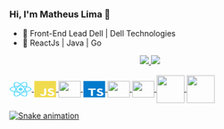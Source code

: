 ### Hi, I'm Matheus Lima 👋

- 🔭 Front-End Lead Dell | Dell Technologies
- 🌱 ReactJs | Java | Go

<div align="center">
  <a href="https://github.com/Mattews08">
  <img height="180em" src="https://github-readme-stats.vercel.app/api?username=Mattews08&show_icons=true&theme=tokyonight&include_all_commits=true&count_private=true"/>
  <img height="180em" src="https://github-readme-stats.vercel.app/api/top-langs/?username=Mattews08&layout=compact&langs_count=7&theme=tokyonight"/>
</div>

<div style="display: inline_block"><br>
  <img align="center" height="30" width="40" src="https://raw.githubusercontent.com/devicons/devicon/master/icons/react/react-original.svg">
  <img align="center" height="30" width="40" src="https://raw.githubusercontent.com/devicons/devicon/master/icons/javascript/javascript-plain.svg">
  <img align="center" height="30" width="40" src="https://cdn.jsdelivr.net/gh/devicons/devicon/icons/postgresql/postgresql-original.svg">
  <img align="center" height="30" width="40" src="https://raw.githubusercontent.com/devicons/devicon/master/icons/typescript/typescript-plain.svg">
  <img align="center" height="30" width="40" src="https://cdn.jsdelivr.net/gh/devicons/devicon/icons/java/java-original.svg">
  <img align="center" height="30" width="40" src="https://cdn.jsdelivr.net/gh/devicons/devicon/icons/dart/dart-original.svg">
  <img align="center" height="50" width="50" src="https://cdn.jsdelivr.net/gh/devicons/devicon/icons/go/go-original-wordmark.svg" />
  <img align="center" height="50" width="50" src="https://cdn.jsdelivr.net/gh/devicons/devicon/icons/nextjs/nextjs-original-wordmark.svg" />
          
          
  
   ![Snake animation](https://github.com/Mattews08/Mattews08/blob/output/github-contribution-grid-snake.svg)
 
</div>
